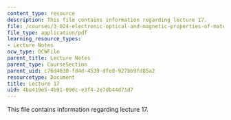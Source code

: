 ```yaml
---
content_type: resource
description: This file contains information regarding lecture 17.
file: /courses/3-024-electronic-optical-and-magnetic-properties-of-materials-spring-2013/4be419e54b9109dce3f42e7db44d71d7_MIT3_024S13_2012lec17.pdf
file_type: application/pdf
learning_resource_types:
- Lecture Notes
ocw_type: OCWFile
parent_title: Lecture Notes
parent_type: CourseSection
parent_uid: c76d4030-fd4d-4539-dfe0-927bb9fd85a2
resourcetype: Document
title: Lecture 17
uid: 4be419e5-4b91-09dc-e3f4-2e7db44d71d7
---
```

This file contains information regarding lecture 17.

